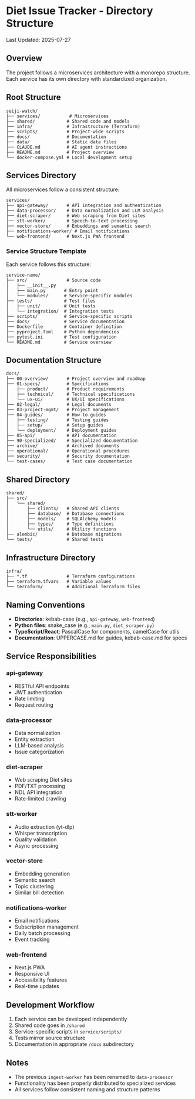 # Diet Issue Tracker - Directory Structure

Last Updated: 2025-07-27

## Overview

The project follows a microservices architecture with a monorepo structure. Each service has its own directory with standardized organization.

## Root Structure

```
seiji-watch/
├── services/           # Microservices
├── shared/            # Shared code and models
├── infra/             # Infrastructure (Terraform)
├── scripts/           # Project-wide scripts
├── docs/              # Documentation
├── data/              # Static data files
├── CLAUDE.md          # AI agent instructions
├── README.md          # Project overview
└── docker-compose.yml # Local development setup
```

## Services Directory

All microservices follow a consistent structure:

```
services/
├── api-gateway/       # API integration and authentication
├── data-processor/    # Data normalization and LLM analysis
├── diet-scraper/      # Web scraping from Diet sites
├── stt-worker/        # Speech-to-text processing
├── vector-store/      # Embeddings and semantic search
├── notifications-worker/ # Email notifications
└── web-frontend/      # Next.js PWA frontend
```

### Service Structure Template

Each service follows this structure:

```
service-name/
├── src/               # Source code
│   ├── __init__.py
│   ├── main.py       # Entry point
│   └── modules/      # Service-specific modules
├── tests/            # Test files
│   ├── unit/         # Unit tests
│   └── integration/  # Integration tests
├── scripts/          # Service-specific scripts
├── docs/             # Service documentation
├── Dockerfile        # Container definition
├── pyproject.toml    # Python dependencies
├── pytest.ini        # Test configuration
└── README.md         # Service overview
```

## Documentation Structure

```
docs/
├── 00-overview/       # Project overview and roadmap
├── 01-specs/          # Specifications
│   ├── product/       # Product requirements
│   ├── technical/     # Technical specifications
│   └── ux-ui/         # UX/UI specifications
├── 02-legal/          # Legal documents
├── 03-project-mgmt/   # Project management
├── 04-guides/         # How-to guides
│   ├── testing/       # Testing guides
│   ├── setup/         # Setup guides
│   └── deployment/    # Deployment guides
├── 05-api/            # API documentation
├── 90-specialized/    # Specialized documentation
├── archive/           # Archived documents
├── operational/       # Operational procedures
├── security/          # Security documentation
└── test-cases/        # Test case documentation
```

## Shared Directory

```
shared/
├── src/
│   └── shared/
│       ├── clients/   # Shared API clients
│       ├── database/  # Database connections
│       ├── models/    # SQLAlchemy models
│       ├── types/     # Type definitions
│       └── utils/     # Utility functions
├── alembic/           # Database migrations
└── tests/             # Shared tests
```

## Infrastructure Directory

```
infra/
├── *.tf               # Terraform configurations
├── terraform.tfvars   # Variable values
└── terraform/         # Additional Terraform files
```

## Naming Conventions

- **Directories**: kebab-case (e.g., `api-gateway`, `web-frontend`)
- **Python files**: snake_case (e.g., `main.py`, `diet_scraper.py`)
- **TypeScript/React**: PascalCase for components, camelCase for utils
- **Documentation**: UPPERCASE.md for guides, kebab-case.md for specs

## Service Responsibilities

### api-gateway

- RESTful API endpoints
- JWT authentication
- Rate limiting
- Request routing

### data-processor

- Data normalization
- Entity extraction
- LLM-based analysis
- Issue categorization

### diet-scraper

- Web scraping Diet sites
- PDF/TXT processing
- NDL API integration
- Rate-limited crawling

### stt-worker

- Audio extraction (yt-dlp)
- Whisper transcription
- Quality validation
- Async processing

### vector-store

- Embedding generation
- Semantic search
- Topic clustering
- Similar bill detection

### notifications-worker

- Email notifications
- Subscription management
- Daily batch processing
- Event tracking

### web-frontend

- Next.js PWA
- Responsive UI
- Accessibility features
- Real-time updates

## Development Workflow

1. Each service can be developed independently
2. Shared code goes in `/shared`
3. Service-specific scripts in `service/scripts/`
4. Tests mirror source structure
5. Documentation in appropriate `/docs` subdirectory

## Notes

- The previous `ingest-worker` has been renamed to `data-processor`
- Functionality has been properly distributed to specialized services
- All services follow consistent naming and structure patterns
